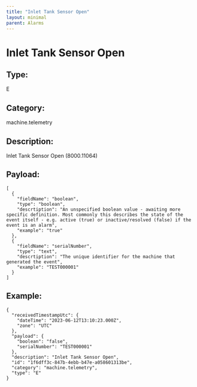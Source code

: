 ```yaml
---
title: "Inlet Tank Sensor Open"
layout: minimal
parent: Alarms
---
```


# Inlet Tank Sensor Open

## Type:

E

## Category:

machine.telemetry

## Description: 

Inlet Tank Sensor Open (8000.11064)

## Payload:

```
[
  {
    "fieldName": "boolean",
    "type": "boolean",
    "descrtiption": "An unspecified boolean value - awaiting more specific definition. Most commonly this describes the state of the event itself - e.g. active (true) or inactive/resolved (false) if the event is an alarm",
    "example": "true"
  },
  {
    "fieldName": "serialNumber",
    "type": "text",
    "descrtiption": "The unique identifier for the machine that generated the event",
    "example": "TEST000001"
  }
]
```

## Example:

```
{
  "receivedTimestampUtc": {
    "dateTime": "2023-06-12T13:10:23.000Z",
    "zone": "UTC"
  },
  "payload": {
    "boolean": "false",
    "serialNumber": "TEST000001"
  },
  "description": "Inlet Tank Sensor Open",
  "id": "1f6dff3c-847b-4ebb-b47e-a058601313be",
  "category": "machine.telemetry",
  "type": "E"
}
```
